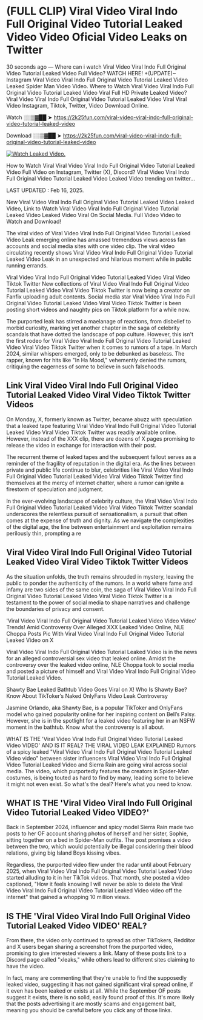 # (FULL CLIP) Viral Video Viral Indo Full Original Video Tutorial Leaked Video Video Oficial Video Leaks on Twitter

30 seconds ago — Where can i watch Viral Video Viral Indo Full Original Video Tutorial Leaked Video Full Video? WATCH HERE! +(UPDATE)~ Instagram Viral Video Viral Indo Full Original Video Tutorial Leaked Video Leaked Spider Man Video Video. Where to Watch Viral Video Viral Indo Full Original Video Tutorial Leaked Video Viral Full HD Private Leaked Video? Viral Video Viral Indo Full Original Video Tutorial Leaked Video Viral Viral Video Instagram, Tiktok, Twitter, Video Download Online.

Watch ░░▒▓██ ➤ https://2k25fun.com/viral-video-viral-indo-full-original-video-tutorial-leaked-video

Download ░░▒▓██ ➤ https://2k25fun.com/viral-video-viral-indo-full-original-video-tutorial-leaked-video

[![Watch Leaked Video.](https://miro.medium.com/v2/resize:fit:828/format:webp/1*cilzJN44JGOrTw9NJCrNHA.gif "Watch Leaked Video")](https://2k25fun.com/viral-video-viral-indo-full-original-video-tutorial-leaked-video)

How to Watch Viral Viral Video Viral Indo Full Original Video Tutorial Leaked Video Full Video on Instagram, Twitter (X), Discord? Viral Video Viral Indo Full Original Video Tutorial Leaked Video Leaked Video trending on twitter...

LAST UPDATED : Feb 16, 2025.

New Viral Video Viral Indo Full Original Video Tutorial Leaked Video Leaked Video, Link to Watch Viral Video Viral Indo Full Original Video Tutorial Leaked Video Leaked Video Viral On Social Media. Full Video Video to Watch and Download!

The viral video of Viral Video Viral Indo Full Original Video Tutorial Leaked Video Leak emerging online has amassed tremendous views across fan accounts and social media sites with one video clip. The viral video circulating recently shows Viral Video Viral Indo Full Original Video Tutorial Leaked Video Leak in an unexpected and hilarious moment while in public running errands.

Viral Video Viral Indo Full Original Video Tutorial Leaked Video Viral Video Tiktok Twitter New collections of Viral Video Viral Indo Full Original Video Tutorial Leaked Video Viral Video Tiktok Twitter is now being a creator on Fanfix uploading adult contents. Social media star Viral Video Viral Indo Full Original Video Tutorial Leaked Video Viral Video Tiktok Twitter is been posting short videos and naughty pics on Tiktok platform for a while now.

The purported leak has stirred a maelanage of reactions, from disbelief to morbid curiosity, marking yet another chapter in the saga of celebrity scandals that have dotted the landscape of pop culture. However, this isn't the first rodeo for Viral Video Viral Indo Full Original Video Tutorial Leaked Video Viral Video Tiktok Twitter when it comes to rumors of a tape. In March 2024, similar whispers emerged, only to be debunked as baseless. The rapper, known for hits like "In Ha Mood," vehemently denied the rumors, critiquing the eagerness of some to believe in such falsehoods.

## Link Viral Video Viral Indo Full Original Video Tutorial Leaked Video Viral Video Tiktok Twitter Videos

On Monday, X, formerly known as Twitter, became abuzz with speculation that a leaked tape featuring Viral Video Viral Indo Full Original Video Tutorial Leaked Video Viral Video Tiktok Twitter was readily available online. However, instead of the XXX clip, there are dozens of X pages promising to release the video in exchange for interaction with their post.

The recurrent theme of leaked tapes and the subsequent fallout serves as a reminder of the fragility of reputation in the digital era. As the lines between private and public life continue to blur, celebrities like Viral Video Viral Indo Full Original Video Tutorial Leaked Video Viral Video Tiktok Twitter find themselves at the mercy of internet chatter, where a rumor can ignite a firestorm of speculation and judgment.

In the ever-evolving landscape of celebrity culture, the Viral Video Viral Indo Full Original Video Tutorial Leaked Video Viral Video Tiktok Twitter scandal underscores the relentless pursuit of sensationalism, a pursuit that often comes at the expense of truth and dignity. As we navigate the complexities of the digital age, the line between entertainment and exploitation remains perilously thin, prompting a re

##  Viral Video Viral Indo Full Original Video Tutorial Leaked Video Viral Video Tiktok Twitter Videos

As the situation unfolds, the truth remains shrouded in mystery, leaving the public to ponder the authenticity of the rumors. In a world where fame and infamy are two sides of the same coin, the saga of Viral Video Viral Indo Full Original Video Tutorial Leaked Video Viral Video Tiktok Twitter is a testament to the power of social media to shape narratives and challenge the boundaries of privacy and consent.

'Viral Video Viral Indo Full Original Video Tutorial Leaked Video Video Video' Trends! Amid Controversy Over Alleged XXX Leaked Video Online, NLE Choppa Posts Pic With Viral Video Viral Indo Full Original Video Tutorial Leaked Video on X

Viral Video Viral Indo Full Original Video Tutorial Leaked Video is in the news for an alleged controversial sex video that leaked online. Amidst the controversy over the leaked video online, NLE Choppa took to social media and posted a picture of himself and Viral Video Viral Indo Full Original Video Tutorial Leaked Video.

Shawty Bae Leaked Bathtub Video Goes Viral on X! Who Is Shawty Bae? Know About TikToker’s Naked OnlyFans Video Leak Controversy

Jasmine Orlando, aka Shawty Bae, is a popular TikToker and OnlyFans model who gained popularity online for her inspiring content on Bell’s Palsy. However, she is in the spotlight for a leaked video featuring her in an NSFW moment in the bathtub. Know what the controversy is all about.

WHAT IS THE 'Viral Video Viral Indo Full Original Video Tutorial Leaked Video VIDEO' AND IS IT REAL? THE VIRAL VIDEO LEAK EXPLAINED Rumors of a spicy leaked "Viral Video Viral Indo Full Original Video Tutorial Leaked Video video" between sister influencers Viral Video Viral Indo Full Original Video Tutorial Leaked Video and Sierra Rain are going viral across social media. The video, which purportedly features the creators in Spider-Man costumes, is being touted as hard to find by many, leading some to believe it might not even exist. So what's the deal? Here's what you need to know.

## WHAT IS THE 'Viral Video Viral Indo Full Original Video Tutorial Leaked Video VIDEO?'

Back in September 2024, influencer and spicy model Sierra Rain made two posts to her OF account sharing photos of herself and her sister, Sophie, sitting together on a bed in Spider-Man outfits. The post promises a video between the two, which would potentially be illegal considering their blood relations, giving big Island Boys kissing vibes.

Regardless, the purported video flew under the radar until about February 2025, when Viral Video Viral Indo Full Original Video Tutorial Leaked Video started alluding to it in her TikTok videos. That month, she posted a video captioned, "How it feels knowing I will never be able to delete the Viral Video Viral Indo Full Original Video Tutorial Leaked Video video off the internet" that gained a whopping 10 million views.

## IS THE 'Viral Video Viral Indo Full Original Video Tutorial Leaked Video VIDEO' REAL?

From there, the video only continued to spread as other TikTokers, Redditor and X users began sharing a screenshot from the purported video, promising to give interested viewers a link. Many of these posts link to a Discord page called "xleaks," while others lead to different sites claiming to have the video.

In fact, many are commenting that they're unable to find the supposedly leaked video, suggesting it has not gained significant viral spread online, if it even has been leaked or exists at all. While the September OF posts suggest it exists, there is no solid, easily found proof of this. It's more likely that the posts advertising it are mostly scams and engagement bait, meaning you should be careful before you click any of those links.